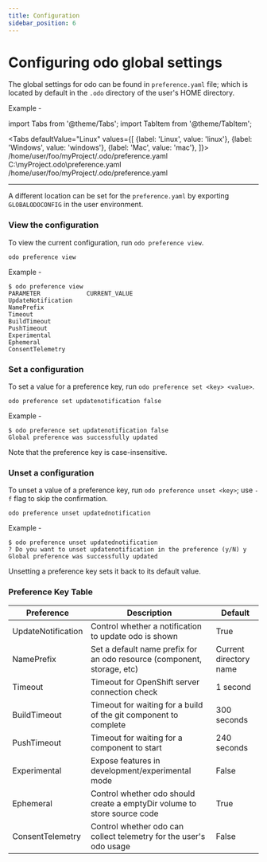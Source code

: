 ```yaml
---
title: Configuration
sidebar_position: 6
---
```

# Configuring odo global settings

The global settings for odo can be found in `preference.yaml` file; which is located by default in the `.odo` directory of the user's HOME directory.

Example -

import Tabs from '@theme/Tabs';
import TabItem from '@theme/TabItem';

<Tabs
defaultValue="Linux"
values={[
{label: 'Linux', value: 'linux'},
{label: 'Windows', value: 'windows'},
{label: 'Mac', value: 'mac'},
]}>
<TabItem value="linux">/home/user/foo/myProject/.odo/preference.yaml</TabItem>
<TabItem value="windows">C:\\myProject\.odo\preference.yaml</TabItem>
<TabItem value="mac">/home/user/foo/myProject/.odo/preference.yaml</TabItem>
</Tabs>

---
A  different location can be set for the `preference.yaml` by exporting `GLOBALODOCONFIG` in the user environment.

### View the configuration
To view the current configuration, run `odo preference view`.

```shell
odo preference view
```
Example -
```shell
$ odo preference view
PARAMETER             CURRENT_VALUE
UpdateNotification
NamePrefix
Timeout
BuildTimeout
PushTimeout
Experimental
Ephemeral
ConsentTelemetry
```
### Set a configuration
To set a value for a preference key, run `odo preference set <key> <value>`.
```shell
odo preference set updatenotification false
```
Example -
```shell
$ odo preference set updatenotification false
Global preference was successfully updated
```
Note that the preference key is case-insensitive.

### Unset a configuration
To unset a value of a preference key, run `odo preference unset <key>`; use `-f` flag to skip the confirmation.
```shell
odo preference unset updatednotification
```
Example -
```shell
$ odo preference unset updatednotification
? Do you want to unset updatenotification in the preference (y/N) y
Global preference was successfully updated
```

Unsetting a preference key sets it back to its default value.

### Preference Key Table

| Preference            | Description                                                               | Default                   |
| --------------------- | ------------------------------------------------------------------------- | ------------------------- |
| UpdateNotification    | Control whether a notification to update odo is shown                     | True                      |
| NamePrefix            | Set a default name prefix for an odo resource (component, storage, etc)   | Current directory name    |
| Timeout               | Timeout for OpenShift server connection check                             | 1 second                  |
| BuildTimeout          | Timeout for waiting for a build of the git component to complete          | 300 seconds               |
| PushTimeout           | Timeout for waiting for a component to start                              | 240 seconds               |
| Experimental          | Expose features in development/experimental mode                          | False                     |
| Ephemeral             | Control whether odo should create a emptyDir volume to store source code  | True                      |
| ConsentTelemetry      | Control whether odo can collect telemetry for the user's odo usage        | False                     |
